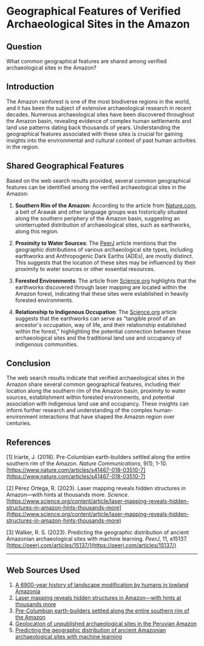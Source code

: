 # Geographical Features of Verified Archaeological Sites in the Amazon

## Question

What common geographical features are shared among verified archaeological sites in the Amazon?

## Introduction

The Amazon rainforest is one of the most biodiverse regions in the world, and it has been the subject of extensive archaeological research in recent decades. Numerous archaeological sites have been discovered throughout the Amazon basin, revealing evidence of complex human settlements and land use patterns dating back thousands of years. Understanding the geographical features associated with these sites is crucial for gaining insights into the environmental and cultural context of past human activities in the region.

## Shared Geographical Features

Based on the web search results provided, several common geographical features can be identified among the verified archaeological sites in the Amazon:

1. **Southern Rim of the Amazon**: According to the article from [Nature.com](https://www.nature.com/articles/s41467-018-03510-7), a belt of Arawak and other language groups was historically situated along the southern periphery of the Amazon basin, suggesting an uninterrupted distribution of archaeological sites, such as earthworks, along this region.

2. **Proximity to Water Sources**: The [PeerJ](https://peerj.com/articles/15137/) article mentions that the geographic distributions of various archaeological site types, including earthworks and Anthropogenic Dark Earths (ADEs), are mostly distinct. This suggests that the location of these sites may be influenced by their proximity to water sources or other essential resources.

3. **Forested Environments**: The article from [Science.org](https://www.science.org/content/article/laser-mapping-reveals-hidden-structures-in-amazon-hints-thousands-more) highlights that the earthworks discovered through laser mapping are located within the Amazon forest, indicating that these sites were established in heavily forested environments.

4. **Relationship to Indigenous Occupation**: The [Science.org](https://www.science.org/content/article/laser-mapping-reveals-hidden-structures-in-amazon-hints-thousands-more) article suggests that the earthworks can serve as "tangible proof of an ancestor's occupation, way of life, and their relationship established within the forest," highlighting the potential connection between these archaeological sites and the traditional land use and occupancy of indigenous communities.

## Conclusion

The web search results indicate that verified archaeological sites in the Amazon share several common geographical features, including their location along the southern rim of the Amazon basin, proximity to water sources, establishment within forested environments, and potential association with indigenous land use and occupancy. These insights can inform further research and understanding of the complex human-environment interactions that have shaped the Amazon region over centuries.

## References

[1] Iriarte, J. (2018). Pre-Columbian earth-builders settled along the entire southern rim of the Amazon. _Nature Communications_, 9(1), 1-10. [https://www.nature.com/articles/s41467-018-03510-7](https://www.nature.com/articles/s41467-018-03510-7)

[2] Pérez Ortega, R. (2023). Laser mapping reveals hidden structures in Amazon—with hints at thousands more. _Science_. [https://www.science.org/content/article/laser-mapping-reveals-hidden-structures-in-amazon-hints-thousands-more](https://www.science.org/content/article/laser-mapping-reveals-hidden-structures-in-amazon-hints-thousands-more)

[3] Walker, R. S. (2023). Predicting the geographic distribution of ancient Amazonian archaeological sites with machine learning. _PeerJ_, 11, e15137. [https://peerj.com/articles/15137/](https://peerj.com/articles/15137/)

---
## Web Sources Used

1. [A 6900-year history of landscape modification by humans in lowland Amazonia](https://linkinghub.elsevier.com/retrieve/pii/S0277379116300919)
2. [Laser mapping reveals hidden structures in Amazon—with hints at thousands more](https://www.science.org/content/article/laser-mapping-reveals-hidden-structures-in-amazon-hints-thousands-more)
3. [Pre-Columbian earth-builders settled along the entire southern rim of the Amazon](https://www.nature.com/articles/s41467-018-03510-7)
4. [Geolocation of unpublished archaeological sites in the Peruvian Amazon](https://www.nature.com/articles/s41597-021-01067-7.pdf)
5. [Predicting the geographic distribution of ancient Amazonian archaeological sites with machine learning](https://peerj.com/articles/15137/)
